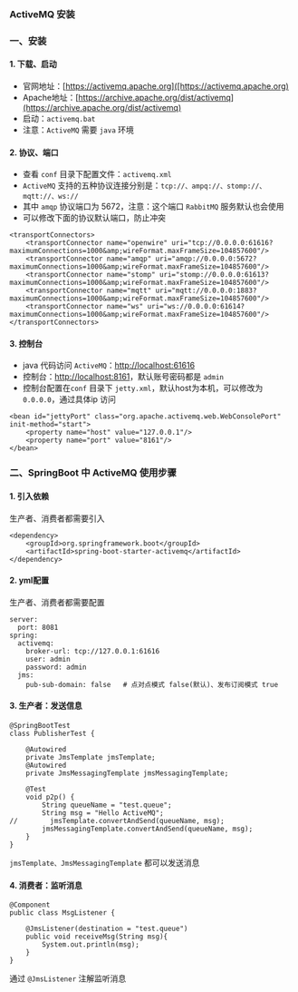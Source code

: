 ###  ActiveMQ 安装
###  一、安装
#### 1. 下载、启动
* 官网地址：[https://activemq.apache.org]([https://activemq.apache.org)
* Apache地址：[https://archive.apache.org/dist/activemq](https://archive.apache.org/dist/activemq)
* 启动：`activemq.bat`
* 注意：`ActiveMQ` 需要 `java` 环境

#### 2. 协议、端口
* 查看 `conf` 目录下配置文件：`activemq.xml`
* `ActiveMQ` 支持的五种协议连接分别是：`tcp://、ampq://、stomp://、mqtt://、ws://` 
* 其中 `amqp` 协议端口为 5672，注意：这个端口 `RabbitMQ` 服务默认也会使用
* 可以修改下面的协议默认端口，防止冲突

```
<transportConnectors>
    <transportConnector name="openwire" uri="tcp://0.0.0.0:61616?maximumConnections=1000&amp;wireFormat.maxFrameSize=104857600"/>
    <transportConnector name="amqp" uri="amqp://0.0.0.0:5672?maximumConnections=1000&amp;wireFormat.maxFrameSize=104857600"/>
    <transportConnector name="stomp" uri="stomp://0.0.0.0:61613?maximumConnections=1000&amp;wireFormat.maxFrameSize=104857600"/>
    <transportConnector name="mqtt" uri="mqtt://0.0.0.0:1883?maximumConnections=1000&amp;wireFormat.maxFrameSize=104857600"/>
    <transportConnector name="ws" uri="ws://0.0.0.0:61614?maximumConnections=1000&amp;wireFormat.maxFrameSize=104857600"/>
</transportConnectors>
```

#### 3. 控制台
* java 代码访问 `ActiveMQ`：[http://localhost:61616](http://localhost:61616)
* 控制台：[http://localhost:8161](http://localhost:8161])，默认账号密码都是 `admin`
* 控制台配置在`conf` 目录下 `jetty.xml`，默认host为本机，可以修改为 `0.0.0.0`，通过具体ip 访问

```
<bean id="jettyPort" class="org.apache.activemq.web.WebConsolePort" init-method="start">
    <property name="host" value="127.0.0.1"/>
    <property name="port" value="8161"/>
</bean>
```




###  二、SpringBoot 中 ActiveMQ 使用步骤
#### 1. 引入依赖
生产者、消费者都需要引入

```
<dependency>
    <groupId>org.springframework.boot</groupId>
    <artifactId>spring-boot-starter-activemq</artifactId>
</dependency>
```

#### 2. yml配置
生产者、消费者都需要配置

```
server:
  port: 8081
spring:
  activemq:
    broker-url: tcp://127.0.0.1:61616
    user: admin
    password: admin
  jms:
    pub-sub-domain: false   # 点对点模式 false(默认)、发布订阅模式 true
```
 
 
#### 3. 生产者：发送信息
```
@SpringBootTest
class PublisherTest {

    @Autowired
    private JmsTemplate jmsTemplate;
    @Autowired
    private JmsMessagingTemplate jmsMessagingTemplate;

    @Test
    void p2p() {
        String queueName = "test.queue";
        String msg = "Hello ActiveMQ";
//        jmsTemplate.convertAndSend(queueName, msg);
        jmsMessagingTemplate.convertAndSend(queueName, msg);
    }
}
```

`jmsTemplate、JmsMessagingTemplate` 都可以发送消息

#### 4. 消费者：监听消息
```
@Component
public class MsgListener {

    @JmsListener(destination = "test.queue")
    public void receiveMsg(String msg){
        System.out.println(msg);
    }
}
```

通过 `@JmsListener` 注解监听消息
